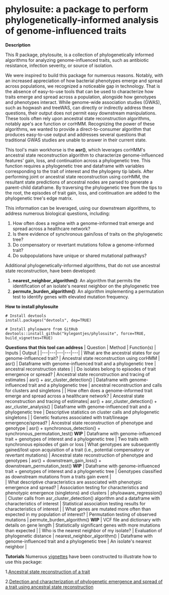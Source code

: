 # phylosuite: a package to perform phylogenetically-informed analysis of genome-influenced traits

**Description**

This R package, phylosuite, is a collection of phylogenetically informed algorithms for analyzing genome-influenced traits, such as antibiotic resistance, infection severity, or source of isolation. 

We were inspired to build this package for numerous reasons. Notably, with an increased appreciation of how bacterial phenotypes emerge and spread across populations, we recognized a noticeable gap in technology. That is the absence of easy-to-use tools that can be used to characterize how traits emerge and spread across a population, alongside how genotypes and phenotypes interact. While genome-wide association studies (GWAS), such as hogwash and treeWAS, can directly or indirectly address these questions, their output does not permit easy downstream manipulations. These tools often rely upon ancestral state reconstruction algorithms, notably ape's ace function or corHMM. Recognizing the power of these algorithms, we wanted to provide a direct-to-consumer algorithm that produces easy-to-use output and addresses several questions that traditional GWAS studies are unable to answer in their current state.
 
This tool's main workhorse is the **asr()**, which leverages corHMM's ancestral state reconstruction algorithm to characterize genome-influenced features' gain, loss, and continuation across a phylogenetic tree. This function requires a phylogenetic tree and dataframe with variables corresponding to the trait of interest and the phylogeny tip labels. After performing joint or ancestral state reconstruction using corHMM, the resultant state predictions of ancestral nodes are parsed to generate a parent-child dataframe. By traversing the phylogenetic tree from the tips to the root, the episodes of trait gain, loss, and continuation are added to the phylogenetic tree's edge matrix.

This information can be leveraged, using our downstream algorithms, to address numerous biological questions, including: 
1. How often does a regime with a genome-informed trait emerge and spread across a healthcare network?
2. Is there evidence of synchronous gain/loss of traits on the phylogenetic tree?
3. Do compensatory or revertant mutations follow a genome-informed trait?
4. Do subpopulations have unique or shared mutational pathways?  

Additional phylogenetically-informed algorithms, that do not use ancestral state reconstruction, have been developed:
1. **nearest_neighbor_algorithm()**: An algorithm that permits the identification of an isolate's nearest neighbor on the phylogenetic tree
2. **permute_burden_algorithm()**: An algorithm implementing a permutation test to identify genes with elevated mutation frequency. 
 
**How to install phylosuite**
```
# Install devtools
install.packages("devtools", dep=TRUE)

# Install phyloaware from GitHub
devtools::install_github("kylegontjes/phylosuite", force=TRUE, build_vignettes=TRUE)
```

**Questions that this tool can address**
| Question | Method | Function(s) | Inputs | Output |
|---|---|---|---|---|
| What are the ancestral states for our genome-influenced trait? | Ancestral state reconstruction using corHMM | asr() | Dataframe with genome-influenced trait and a phylogenetic tree | ancestral reconstruction states | 
| Do isolates belong to episodes of trait emergence or spread? | Ancestral state reconstruction and tracing of estimates | asr() + asr_cluster_detection() | Dataframe with genome-influenced trait and a phylogenetic tree | ancestral reconstruction and calls for clusters and singletons | 
| How often does a genome-informed trait emerge and spread across a healthcare network? | Ancestral state reconstruction and tracing of estimates| asr() + asr_cluster_detection() + asr_cluster_analysis() | Dataframe with genome-influenced trait and a phylogenetic tree | Descriptive statistics on cluster calls and phylogenetic singletons | 
| Genetic features associated with trait/lineage emergence/spread? | Ancestral state reconstruction of phenotype and genotype | asr() + synchronous_detection() + synchronous_permutation_test()  **WIP** | Dataframe with genome-influenced trait + genotypes of interest and a phylogenetic tree | Two traits with synchronous episodes of gain or loss 
| What genotypes are subsequently gained/lost upon acquisition of a trait (i.e., potential compensatory or revertant mutations) | Ancestral state reconstruction of phenotype and genotypes | asr() + downstream_gain_loss()  + downstream_permutation_test()  **WIP** | Dataframe with genome-influenced trait + genotypes of interest and a phylogenetic tree | Genotypes classified as downstream mutations from a traits gain event |  
| What descriptive characteristics are associated with phenotypic emergence and spread? | Association testing for characteristics and phenotypic emergence (singletons) and clusters | phyloaware_regression() | Cluster calls from asr_cluster_detection() algorithm and a dataframe with characteristics of interest | Statistical association testing results for characteristics of interest | 
| What genes are mutated more often than expected in my population of interest? | Permutation testing of observed mutations | permute_burden_algorithm() **WIP** | VCF file and dictionary with details on gene length | Statistically significant genes with more mutations than expected | 
| Who is the nearest neighbor of my isolate? | Evaluation of phylogenetic distance | nearest_neighbor_algorithm() | Dataframe with genome-influenced trait and a phylogenetic tree | An isolate's nearest neighbor |  

**Tutorials**
Numerous [vignettes](https://github.com/kylegontjes/phyloaware/tree/master/vignettes) have been constructed to illustrate how to use this package:

1.[Ancestral state reconstruction of a trait](https://github.com/kylegontjes/phylosuite/blob/master/vignettes/ancestral_state_reconstruction_of_a_trait.Rmd)

2.[Detection and characterization of phylogenetic emergence and spread of a trait using ancestral state reconstruction](https://github.com/kylegontjes/phylosuite/blob/master/vignettes/ancestral_state_reconstruction_cluster_detection.Rmd) 
